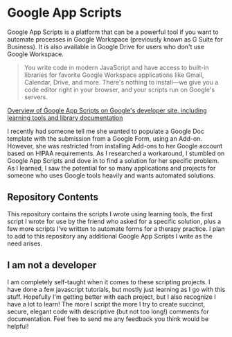 # Google App Scripts

Google App Scripts is a platform that can be a powerful tool if you want to automate processes in Google Workspace (previously known as G Suite for Business). It is also available in Google Drive for users who don't use Google Workspace.

>You write code in modern JavaScript and have access to built-in libraries for favorite Google Workspace applications like Gmail, Calendar, Drive, and more. There's nothing to install—we give you a code editor right in your browser, and your scripts run on Google's servers.

[Overview of Google App Scripts on Google's developer site, including learning tools and library documentation](https://developers.google.com/apps-script/overview)

I recently had someone tell me she wanted to populate a Google Doc template with the submission from a Google Form, using an Add-on. However, she was restricted from installing Add-ons to her Google account based on HIPAA requirements. As I researched a workaround, I stumbled on Google App Scripts and dove in to find a solution for her specific problem. As I learned, I saw the potential for so many applications and projects for someone who uses Google tools heavily and wants  automated solutions.

## Repository Contents

This repository contains the scripts I wrote using learning tools, the first script I wrote for use by the friend who asked for a specific solution, plus a few more scripts I've written to automate forms for a therapy practice. I plan to add to this repository any additional Google App Scripts I write as the need arises.

## I am not a developer

I am completely self-taught when it comes to these scripting projects. I have done a few javascript tutorials, but mostly just learning as I go with this stuff. Hopefully I'm getting better with each project, but I also recognize I have a lot to learn! The more I script the more I try to create succinct, secure, elegant code with descriptive (but not too long!) comments for documentation. Feel free to send me any feedback you think would be helpful!
